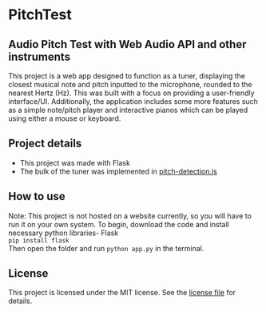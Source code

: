 # PitchTest

## Audio Pitch Test with Web Audio API and other instruments

This project is a web app designed to function as a tuner, displaying the closest musical note and pitch inputted to the microphone, rounded to the nearest Hertz (Hz). This was built with a focus on providing a user-friendly interface/UI. Additionally, the application includes some more features such as a simple note/pitch player and interactive pianos which can be played using either a mouse or keyboard.

## Project details
* This project was made with Flask
* The bulk of the tuner was implemented in [pitch-detection.js](/static/pitch-detection.js)

## How to use
Note: This project is not hosted on a website currently, so you will have to run it on your own system.
To begin, download the code and install necessary python libraries- Flask <br>
```pip install flask```<br>
Then open the folder and run ```python app.py``` in the terminal.

## License
This project is licensed under the MIT license.
See the [license file](/LICENSE) for details.
